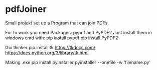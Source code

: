 # pdfJoiner
Small projekt set up a Program that can join PDFs.

For to work you need
Packages:
pypdf and PyPDF2
Just install them in windows cmd with:
pip install pypdf
pip install PyPDF2

Gui tkinker
pip install tk
https://tkdocs.com/
https://docs.python.org/3/library/tk.html

Making .exe
pip install pyinstaller
pyinstaller --onefile -w 'filename.py'